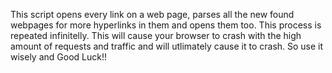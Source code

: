 This script opens every link on a web page, parses all the new found webpages for more hyperlinks in them and opens them too.
This process is repeated infinitelly.
This will cause your browser to crash with the high amount of requests and traffic and will utlimately cause it to crash.
So use it wisely and Good Luck!!
